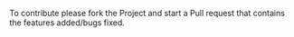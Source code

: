 To contribute please fork the Project and start a Pull request that contains the features added/bugs fixed.
